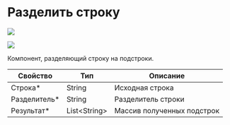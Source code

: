# Разделить строку

![](../../../resources/basic/data/data_strings/image-(100)-(1)-(1)-(1)-(1)-(1)-(1)-(1)-(2)-(101).png)

![](../../../resources/basic/data/data_strings/image-(307).png)

Компонент, разделяющий строку на подстроки.

| Свойство      | Тип           | Описание                   |
| ------------- | ------------- | -------------------------- |
| Строка\*      | String        | Исходная строка            |
| Разделитель\* | String        | Разделитель строки         |
| Результат\*   | List\<String> | Массив полученных подстрок |
